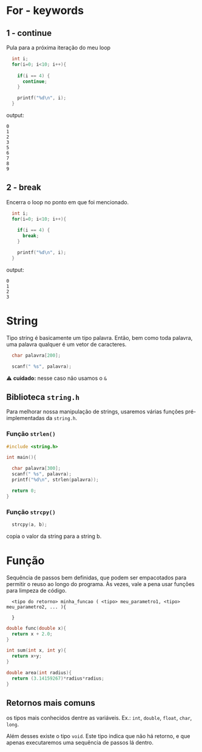 # For - keywords

## 1 - continue

Pula para a próxima iteração do meu loop

```c
  int i;
  for(i=0; i<10; i++){
   
    if(i == 4) {
      continue;
    }

    printf("%d\n", i);
  }
```
output:
```
0
1
2
3
5
6
7
8
9
```

## 2 - break

Encerra o loop no ponto em que foi mencionado.


```c
  int i;
  for(i=0; i<10; i++){
   
    if(i == 4) {
      break;
    }

    printf("%d\n", i);
  }
```
output:
```
0
1
2
3
```

# String

Tipo string é basicamente um tipo palavra. Então, bem como toda palavra, uma palavra qualquer é um vetor de caracteres.

```c
  char palavra[200];

  scanf(" %s", palavra);
```

⚠️ **cuidado:** nesse caso não usamos o `&`

## Biblioteca `string.h`

Para melhorar nossa manipulação de strings, usaremos várias funções pré-implementadas da `string.h`.

### Função `strlen()`

```c
#include <string.h>

int main(){

  char palavra[300];
  scanf(" %s", palavra);
  printf("%d\n", strlen(palavra));

  return 0;
}
```

### Função `strcpy()`

```c
  strcpy(a, b);
```

copia o valor da string para a string b.

# Função

Sequência de passos bem definidas, que podem ser empacotados para permitir o reuso ao longo do programa. Às vezes, vale a pena usar funções para limpeza de código.

```
  <tipo do retorno> minha_funcao ( <tipo> meu_parametro1, <tipo> meu_parametro2, ... ){

  }
```

```c
double func(double x){
  return x + 2.0;
}
```

```c
int sum(int x, int y){
  return x+y;
}
```

```c
double area(int radius){
  return (3.14159267)*radius*radius;
}
```

## Retornos mais comuns

os tipos mais conhecidos dentre as variáveis. Ex.: `int`, `double`, `float`, `char`, `long`.

Além desses existe o tipo `void`. Este tipo indica que não há retorno, e que apenas executaremos uma sequência de passos lá dentro.